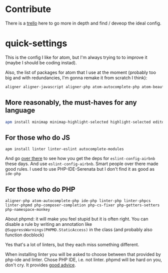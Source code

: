 # Contribute

There is a [trello](https://trello.com/b/AQSyzk9v/plugin-ideas-for-atom) here to go more in depth and find / deveop the ideal config.


# quick-settings

This is the config I like for atom, but I'm always trying to to improve it (maybe I should be coding instad).

Also, the list of packages for atom that I use at the moment (probably too big and with redundancies, I'm gonna remake it from scratch I think):
```bash
aligner aligner-javascript aligner-php atom-autocomplete-php atom-beautify atom-bracket-highlight atom-brackets-glow atom-clock atom-debug-ui atom-devquote atom-ide-debugger-node atom-ide-ui atom-material-syntax atom-material-ui atom-math autoclose-html autocomplete autocomplete-javascript autocomplete-modules block-select bracket-colorizer busy-signal close-tags code-time column-select docblockr double-brackets-with-spaces editorconfig eslint-fixer eslint-format fancy-bracket-matcher file-type-icons format-javascript-comment hey hey-pane highlight-selected ide-php intentions javascript-refactor language-javascript-plus language-markdown linter linter-coffeelint linter-eslint linter-less linter-php linter-phpcs linter-phpmd linter-ui-default minimap minimap-highlight-selected nuclide-format-js output-panel php-composer-completion php-cs-fixer php-getters-setters php-namespace-monkey project-manager Quick-JavaScript rainbow-selection rainbow-tabs scroll-through-time select-text-between-tags smart-tags sort-lines Sublime-Style-Column-Selection swackets toggle-quotes 
```

## More reasonably, the must-haves for any language

```bash
apm install minimap minimap-highlight-selected highlight-selected editorconfig docblockr language-markdown select-text-between-tags atom-beautify aligner php-debug
```

## For those who do JS

```
apm install linter linter-eslint autocomplete-modules
```
And go [over there](https://www.npmjs.com/package/eslint-config-airbnb) to see how you get
the deps for `eslint-config-airbnb` these days. And use `eslint-config-airbnb`. Smart people over there made good rules.
I used to use PHP-IDE-Serenata but I don't find it as good as `ide-php`

## For those who do PHP

```
aligner-php atom-autocomplete-php ide-php linter-php linter-phpcs linter-phpmd php-composer-completion php-cs-fixer php-getters-setters php-namespace-monkey 
```
About phpmd: it will make you feel stupid but it is often right. You can disable
a rule by writing an annotation like `@SuppressWarnings(PHPMD.StaticAccess)` in the class (and probably also function docblock)

Yes that's a lot of linters, but they each miss something different.


When installing linter you will be asked to choose between that provided by php-ide and linter. Chose PHP IDE, i.e. not linter.
phpmd will be hard on you, don't cry. It provides [good advice](https://phpmd.org/rules/index.html).
